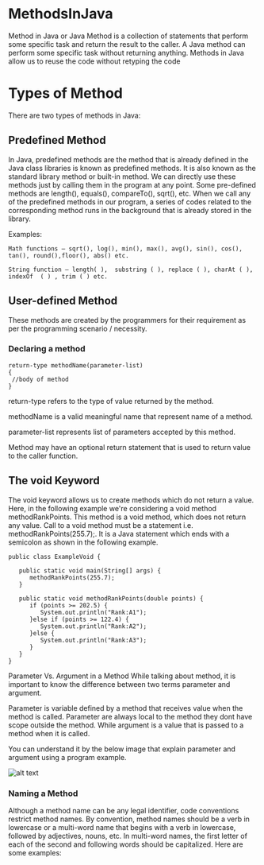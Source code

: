 # MethodsInJava

Method in Java or Java Method is a collection of statements that perform some specific task and return the result to the caller. 
A Java method can perform some specific task without returning anything. Methods in Java allow us to reuse the code without retyping the code

# Types of Method
There are two types of methods in Java:

## Predefined Method 
In Java, predefined methods are the method that is already defined in the Java class libraries is known as predefined methods. 
It is also known as the standard library method or built-in method. We can directly use these methods just by calling them in the program at any point.
Some pre-defined methods are length(), equals(), compareTo(), sqrt(), etc. When we call any of the predefined methods in our program, 
a series of codes related to the corresponding method runs in the background that is already stored in the library.

Examples:

```
Math functions – sqrt(), log(), min(), max(), avg(), sin(), cos(), tan(), round(),floor(), abs() etc.

String function – length( ),  substring ( ), replace ( ), charAt ( ), indexOf  ( ) , trim ( ) etc.
```
## User-defined Method

These methods are created by the programmers for their requirement as per the programming scenario / necessity.

### Declaring  a method


```
return-type methodName(parameter-list)
{
 //body of method
}

```

return-type refers to the type of value returned by the method.

methodName is a valid meaningful name that represent name of a method.

parameter-list represents list of parameters accepted by this method.

Method may have an optional return statement that is used to return value to the caller function.



## The void Keyword

The void keyword allows us to create methods which do not return a value. Here, 
in the following example we're considering a void method methodRankPoints. 
This method is a void method, which does not return any value. Call to a void method must be a statement i.e. methodRankPoints(255.7);. 
It is a Java statement which ends with a semicolon as shown in the following example.

```
public class ExampleVoid {

   public static void main(String[] args) {
      methodRankPoints(255.7);
   }

   public static void methodRankPoints(double points) {
      if (points >= 202.5) {
         System.out.println("Rank:A1");
      }else if (points >= 122.4) {
         System.out.println("Rank:A2");
      }else {
         System.out.println("Rank:A3");
      }
   }
}

```

Parameter Vs. Argument in a Method
While talking about method, it is important to know the difference between two terms parameter and argument.

Parameter is variable defined by a method that receives value when the method is called. Parameter are always local to the method they dont have scope outside the method. While argument is a value that is passed to a method when it is called.

You can understand it by the below image that explain parameter and argument using a program example.


![alt text](https://static.studytonight.com/java/images/parameter-vs-argument.jpg)

### Naming a Method
Although a method name can be any legal identifier, code conventions restrict method names.
By convention, method names should be a verb in lowercase or a multi-word name that begins with a verb in lowercase, 
followed by adjectives, nouns, etc. In multi-word names, 
the first letter of each of the second and following words should be capitalized. Here are some examples:



